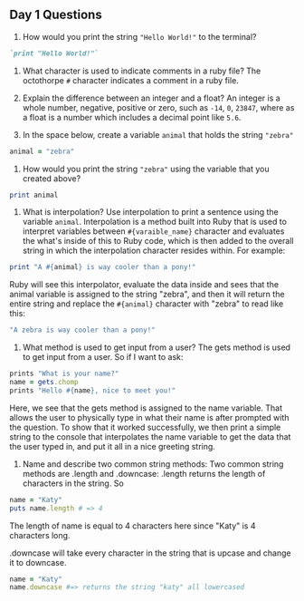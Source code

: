 ## Day 1 Questions

1. How would you print the string `"Hello World!"` to the terminal?
```ruby
`print "Hello World!"`
```
1. What character is used to indicate comments in a ruby file?
The octothorpe `#` character indicates a comment in a ruby file.

1. Explain the difference between an integer and a float?
An integer is a whole number, negative, positive or zero, such as `-14`, `0`, `23847`, where as a float is a number which includes a decimal point like `5.6`.

1. In the space below, create a variable `animal` that holds the string `"zebra"`
```ruby
animal = "zebra"
```

1. How would you print the string `"zebra"` using the variable that you created above?
```ruby
print animal
```

1. What is interpolation? Use interpolation to print a sentence using the variable `animal`.
Interpolation is a method built into Ruby that is used to interpret variables between `#{varaible_name}` character and evaluates the what's inside of this to Ruby code, which is then added to the overall string in which the interpolation character resides within. For example:

```ruby
print "A #{animal} is way cooler than a pony!"
```
Ruby will see this interpolator, evaluate the data inside and sees that the animal variable is assigned to the string "zebra", and then it will return the entire string and replace the `#{animal}` character with "zebra" to read like this:
```ruby
"A zebra is way cooler than a pony!"
```

1. What method is used to get input from a user?
The gets method is used to get input from a user. So if I want to ask:
```ruby
prints "What is your name?"
name = gets.chomp
prints "Hello #{name}, nice to meet you!"
```
Here, we see that the gets method is assigned to the name variable. That allows the user to physically type in what their name is after prompted with the question. To show that it worked successfully, we then print a simple string to the console that interpolates the name variable to get the data that the user typed in, and put it all in a nice greeting string.

1. Name and describe two common string methods:
Two common string methods are .length and .downcase:
.length returns the length of characters in the string. So
```ruby
name = "Katy"
puts name.length # => 4
```
The length of name is equal to 4 characters here since "Katy" is 4 characters long.

.downcase will take every character in the string that is upcase and change it to downcase.
```ruby
name = "Katy"
name.downcase #=> returns the string "katy" all lowercased
```
